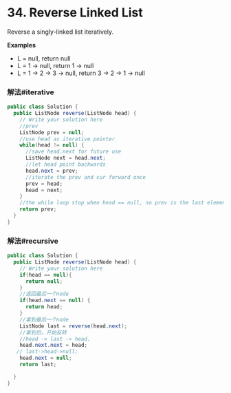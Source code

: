 # 34. Reverse Linked List



Reverse a singly-linked list iteratively.

**Examples**

* L = null, return null
* L = 1 -&gt; null, return 1 -&gt; null
* L = 1 -&gt; 2 -&gt; 3 -&gt; null, return 3 -&gt; 2 -&gt; 1 -&gt; null



### 解法\#iterative

```java
public class Solution {
  public ListNode reverse(ListNode head) {
    // Write your solution here
    //prev
    ListNode prev = null;
    //use head as iterative pointer
    while(head != null) {
      //save head.next for future use
      ListNode next = head.next;
      //let head point backwards 
      head.next = prev; 
      //iterate the prev and cur forward once 
      prev = head;
      head = next;
    }
    //the while loop stop when head == null, so prev is the last element is the list is not empty;
    return prev;
  }
}
```

### 解法\#recursive

```java
public class Solution {
  public ListNode reverse(ListNode head) {
    // Write your solution here
    if(head == null){
      return null;
    }
    //返回最后一个node
    if(head.next == null) {
      return head;
    }
    //拿到最后一个node
    ListNode last = reverse(head.next);
    //拿到后，开始反转
    //head -> last -> head.   
    head.next.next = head;
   // last->head->null;
    head.next = null;
    return last;

  }
}
```

